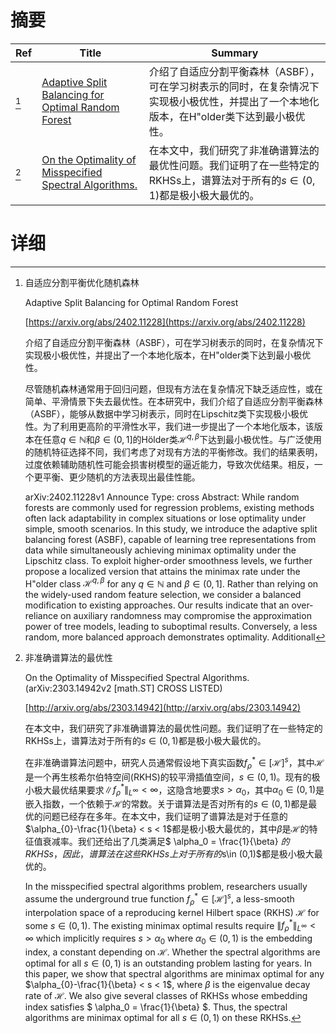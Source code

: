# 摘要

| Ref | Title | Summary |
| --- | --- | --- |
| [^1] | [Adaptive Split Balancing for Optimal Random Forest](https://arxiv.org/abs/2402.11228) | 介绍了自适应分割平衡森林（ASBF），可在学习树表示的同时，在复杂情况下实现极小极优性，并提出了一个本地化版本，在H\"older类下达到最小极优性。 |
| [^2] | [On the Optimality of Misspecified Spectral Algorithms.](http://arxiv.org/abs/2303.14942) | 在本文中，我们研究了非准确谱算法的最优性问题。我们证明了在一些特定的RKHSs上，谱算法对于所有的$s\in (0,1)$都是极小极大最优的。 |

# 详细

[^1]: 自适应分割平衡优化随机森林

    Adaptive Split Balancing for Optimal Random Forest

    [https://arxiv.org/abs/2402.11228](https://arxiv.org/abs/2402.11228)

    介绍了自适应分割平衡森林（ASBF），可在学习树表示的同时，在复杂情况下实现极小极优性，并提出了一个本地化版本，在H\"older类下达到最小极优性。

    

    尽管随机森林通常用于回归问题，但现有方法在复杂情况下缺乏适应性，或在简单、平滑情景下失去最优性。在本研究中，我们介绍了自适应分割平衡森林（ASBF），能够从数据中学习树表示，同时在Lipschitz类下实现极小极优性。为了利用更高阶的平滑性水平，我们进一步提出了一个本地化版本，该版本在任意$q \in \mathbb{N}$和$\beta \in (0,1]$的Hölder类$\mathcal{H}^{q,\beta}$下达到最小极优性。与广泛使用的随机特征选择不同，我们考虑了对现有方法的平衡修改。我们的结果表明，过度依赖辅助随机性可能会损害树模型的逼近能力，导致次优结果。相反，一个更平衡、更少随机的方法表现出最佳性能。

    arXiv:2402.11228v1 Announce Type: cross  Abstract: While random forests are commonly used for regression problems, existing methods often lack adaptability in complex situations or lose optimality under simple, smooth scenarios. In this study, we introduce the adaptive split balancing forest (ASBF), capable of learning tree representations from data while simultaneously achieving minimax optimality under the Lipschitz class. To exploit higher-order smoothness levels, we further propose a localized version that attains the minimax rate under the H\"older class $\mathcal{H}^{q,\beta}$ for any $q\in\mathbb{N}$ and $\beta\in(0,1]$. Rather than relying on the widely-used random feature selection, we consider a balanced modification to existing approaches. Our results indicate that an over-reliance on auxiliary randomness may compromise the approximation power of tree models, leading to suboptimal results. Conversely, a less random, more balanced approach demonstrates optimality. Additionall
    
[^2]: 非准确谱算法的最优性

    On the Optimality of Misspecified Spectral Algorithms. (arXiv:2303.14942v2 [math.ST] CROSS LISTED)

    [http://arxiv.org/abs/2303.14942](http://arxiv.org/abs/2303.14942)

    在本文中，我们研究了非准确谱算法的最优性问题。我们证明了在一些特定的RKHSs上，谱算法对于所有的$s\in (0,1)$都是极小极大最优的。

    

    在非准确谱算法问题中，研究人员通常假设地下真实函数$f_{\rho}^{*} \in [\mathcal{H}]^{s}$，其中$\mathcal{H}$是一个再生核希尔伯特空间(RKHS)的较平滑插值空间，$s\in (0,1)$。现有的极小极大最优结果要求$\|f_{\rho}^{*}\|_{L^{\infty}}<\infty$，这隐含地要求$s > \alpha_{0}$，其中$\alpha_{0}\in (0,1)$是嵌入指数，一个依赖于$\mathcal{H}$的常数。关于谱算法是否对所有的$s\in (0,1)$都是最优的问题已经存在多年。在本文中，我们证明了谱算法是对于任意的$\alpha_{0}-\frac{1}{\beta} < s < 1$都是极小极大最优的，其中$\beta$是$\mathcal{H}$的特征值衰减率。我们还给出了几类满足$ \alpha_0 = \frac{1}{\beta} $的RKHSs，因此，谱算法在这些RKHSs上对于所有的$s\in (0,1)$都是极小极大最优的。

    In the misspecified spectral algorithms problem, researchers usually assume the underground true function $f_{\rho}^{*} \in [\mathcal{H}]^{s}$, a less-smooth interpolation space of a reproducing kernel Hilbert space (RKHS) $\mathcal{H}$ for some $s\in (0,1)$. The existing minimax optimal results require $\|f_{\rho}^{*}\|_{L^{\infty}}<\infty$ which implicitly requires $s > \alpha_{0}$ where $\alpha_{0}\in (0,1)$ is the embedding index, a constant depending on $\mathcal{H}$. Whether the spectral algorithms are optimal for all $s\in (0,1)$ is an outstanding problem lasting for years. In this paper, we show that spectral algorithms are minimax optimal for any $\alpha_{0}-\frac{1}{\beta} < s < 1$, where $\beta$ is the eigenvalue decay rate of $\mathcal{H}$. We also give several classes of RKHSs whose embedding index satisfies $ \alpha_0 = \frac{1}{\beta} $. Thus, the spectral algorithms are minimax optimal for all $s\in (0,1)$ on these RKHSs.
    

